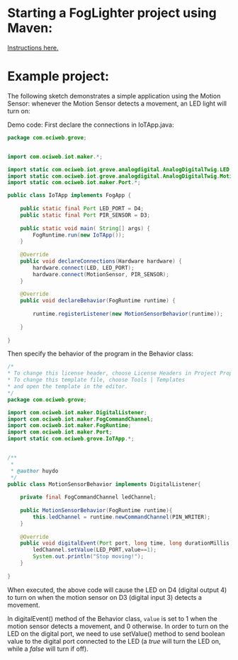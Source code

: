 
# Starting a FogLighter project using Maven:
[Instructions here.](https://github.com/oci-pronghorn/FogLighter/blob/master/README.md)

# Example project:

The following sketch demonstrates a simple application using the Motion Sensor: whenever the Motion Sensor detects a movement, an LED light will turn on:

Demo code:
First declare the connections in IoTApp.java:


```java
package com.ociweb.grove;


import com.ociweb.iot.maker.*;

import static com.ociweb.iot.grove.analogdigital.AnalogDigitalTwig.LED;
import static com.ociweb.iot.grove.analogdigital.AnalogDigitalTwig.MotionSensor;
import static com.ociweb.iot.maker.Port.*;

public class IoTApp implements FogApp {
    
    public static final Port LED_PORT = D4;
    public static final Port PIR_SENSOR = D3;
    
    public static void main( String[] args) {
        FogRuntime.run(new IoTApp());
    }
    
    @Override
    public void declareConnections(Hardware hardware) {
        hardware.connect(LED, LED_PORT);
        hardware.connect(MotionSensor, PIR_SENSOR);
    }
    
    @Override
    public void declareBehavior(FogRuntime runtime) {
        
        runtime.registerListener(new MotionSensorBehavior(runtime));
        
    }
    
}
```


Then specify the behavior of the program in the Behavior class:

```java
/*
* To change this license header, choose License Headers in Project Properties.
* To change this template file, choose Tools | Templates
* and open the template in the editor.
*/
package com.ociweb.grove;

import com.ociweb.iot.maker.DigitalListener;
import com.ociweb.iot.maker.FogCommandChannel;
import com.ociweb.iot.maker.FogRuntime;
import com.ociweb.iot.maker.Port;
import static com.ociweb.grove.IoTApp.*;


/**
 *
 * @author huydo
 */
public class MotionSensorBehavior implements DigitalListener{
    
    private final FogCommandChannel ledChannel;
    
    public MotionSensorBehavior(FogRuntime runtime){
        this.ledChannel = runtime.newCommandChannel(PIN_WRITER);
    }
    
    @Override
    public void digitalEvent(Port port, long time, long durationMillis, int value) {
        ledChannel.setValue(LED_PORT,value==1);
        System.out.println("Stop moving!");
    }
    
}
```



When executed, the above code will cause the LED on D4 (digital output 4) to turn on when the motion sensor on D3 (digital input 3) detects a movement.

In digitalEvent() method of the Behavior class,  ```value``` is set to 1 when the motion sensor detects a movement, and 0 otherwise. In order to turn on the LED on the digital port, we need to use setValue() method to send boolean value to the digital port connected to the LED (a _true_ will turn the LED on, while a _false_ will turn if off).







